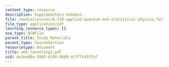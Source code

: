 ```yaml
---
content_type: resource
description: Supplementary handout.
file: /media/courses/6-728-applied-quantum-and-statistical-physics-fall-2006/ae3ea48a204561909689dcff7c43ffaf_wkb_tunneling2.pdf
file_type: application/pdf
learning_resource_types: []
ocw_type: OCWFile
parent_title: Study Materials
parent_type: CourseSection
resourcetype: Document
title: wkb_tunneling2.pdf
uid: ae3ea48a-2045-6190-9689-dcff7c43ffaf
---
```


